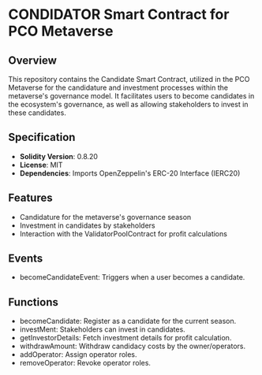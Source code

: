 # CONDIDATOR Smart Contract for PCO Metaverse

## Overview
This repository contains the Candidate Smart Contract, utilized in the PCO Metaverse for the candidature and investment processes within the metaverse's governance model. It facilitates users to become candidates in the ecosystem's governance, as well as allowing stakeholders to invest in these candidates.

## Specification
- **Solidity Version**: 0.8.20
- **License**: MIT
- **Dependencies**: Imports OpenZeppelin's ERC-20 Interface (IERC20)

## Features
- Candidature for the metaverse's governance season
- Investment in candidates by stakeholders
- Interaction with the ValidatorPoolContract for profit calculations

## Events
- becomeCandidateEvent: Triggers when a user becomes a candidate.

## Functions
- becomeCandidate: Register as a candidate for the current season.
- investMent: Stakeholders can invest in candidates.
- getInvestorDetails: Fetch investment details for profit calculation.
- withdrawAmount: Withdraw candidacy costs by the owner/operators.
- addOperator: Assign operator roles.
- removeOperator: Revoke operator roles.
